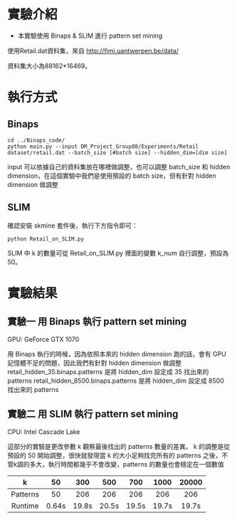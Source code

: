 # 實驗介紹

* 本實驗使用 Binaps & SLIM 進行 pattern set mining

使用Retail.dat資料集，來自 http://fimi.uantwerpen.be/data/

資料集大小為88162*16469。

# 執行方式
## Binaps
```
cd ../Binaps_code/  
python main.py --input DM_Project_Group08/Experiments/Retail dataset/retail.dat --batch_size [#batch size] --hidden_dim=[dim size]
```
input 可以依據自己的資料集放在哪裡做調整，也可以調整 batch_size 和 hidden dimension，在這個實驗中我們是使用預設的 batch size，但有針對 hidden dimension 做調整
## SLIM
確認安裝 skmine 套件後，執行下方指令即可：
```
python Retail_on_SLIM.py
```
SLIM 中 k 的數量可從 Retail_on_SLIM.py 裡面的變數 k_num 自行調整，預設為 50。
# 實驗結果
## 實驗一 用 Binaps 執行 pattern set mining
GPU: GeForce GTX 1070

用 Binaps 執行的時候，因為依照本來的 hidden dimension 跑的話，會有 GPU 記憶體不足的問題，因此我們有針對 hidden dimension 做調整
retail_hidden_35.binaps.patterns 是將 hidden_dim 設定成 35 找出來的 patterns
retail_hidden_8500.binaps.patterns 是將 hidden_dim 設定成 8500 找出來的 patterns
## 實驗二 用 SLIM 執行 pattern set mining
CPU: Intel Cascade Lake

這部分的實驗是更改參數 k 觀察最後找出的 patterns 數量的差異。
k 的調整是從預設的 50 開始調整，很快就發現當 k 的大小足夠找完所有的 patterns 之後，不管k調的多大，執行時間都幾乎不會改變，patterns 的數量也會穩定在一個數值

|  k | 50 | 300 | 500 | 700 | 1000 | 20000 | 
|:---:|:---:|:---:|:---:|:---:|:---:|:---:|
| Patterns | 50 | 206 | 206 | 206 | 206 | 206 | 206 | 
| Runtime  | 0.64s | 19.8s | 20.5s | 19.5s | 19.7s | 19.7s |
